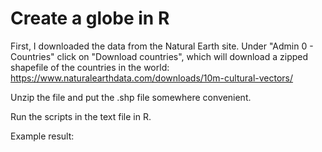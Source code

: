 # Create a globe in R


First, I downloaded the data from the Natural Earth site. Under "Admin 0 - Countries" click on "Download countries", which will download a zipped shapefile of the countries in the world: https://www.naturalearthdata.com/downloads/10m-cultural-vectors/

Unzip the file and put the .shp file somewhere convenient.

Run the scripts in the text file in R.

Example result:
